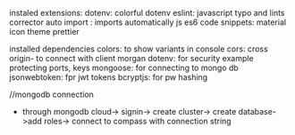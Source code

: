 instaled extensions:
dotenv: colorful dotenv
eslint: javascript typo and lints corrector
auto import : imports automatically
js es6 code snippets:
material icon theme
prettier

installed dependencies
colors: to show variants in console
cors: cross origin- to connect with client
morgan
dotenv: for security example protecting ports, keys
mongoose: for connecting to mongo db
jsonwebtoken: fpr jwt tokens
bcryptjs: for pw hashing

//mongodb connection

- through mongodb cloud-> signin-> create cluster-> create database->add roles-> connect to compass with connection string
